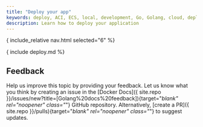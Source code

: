 ```yaml
---
title: "Deploy your app"
keywords: deploy, ACI, ECS, local, development, Go, Golang, cloud, deployment
description: Learn how to deploy your application
---
```


{ include_relative nav.html selected="6" %}

{ include deploy.md %}

## Feedback

Help us improve this topic by providing your feedback. Let us know what you think by creating an issue in the [Docker Docs]({ site.repo }}/issues/new?title=[Golang%20docs%20feedback]){target="_blank" rel="noopener" class="_"} GitHub repository. Alternatively, [create a PR]({ site.repo }}/pulls){target="_blank" rel="noopener" class="_"} to suggest updates.
